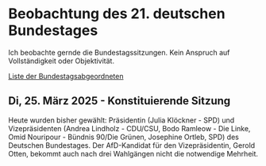 # Beobachtung des 21. deutschen Bundestages
Ich beobachte gernde die Bundestagssitzungen. Kein Anspruch auf Vollständigkeit oder Objektivität.

[Liste der Bundestagsabgeordneten](21ter_Bundestag.xlsx)

## Di, 25. März 2025 - Konstituierende Sitzung
Heute wurden bisher gewählt: Präsidentin (Julia Klöckner - SPD) und Vizepräsidenten (Andrea Lindholz - CDU/CSU, Bodo Ramleow - Die Linke, Omid Nouripour - Bündnis 90/Die Grünen, Josephine Ortleb, SPD) des Deutschen Bundestages.
Der AfD-Kandidat für den Vizepräsidentin, Gerold Otten, bekommt auch nach drei Wahlgängen nicht die notwendige Mehrheit.
